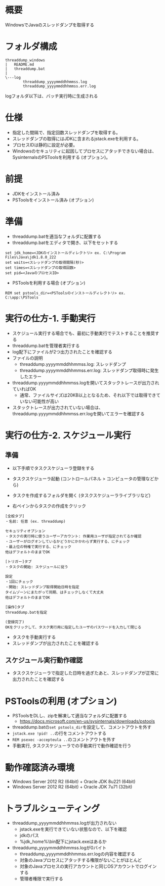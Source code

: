 # 概要

WindowsでJavaのスレッドダンプを取得する

# フォルダ構成

```
threaddump_windows  
|   README.md  
|   threaddump.bat  
|  
\---log  
        threaddump_yyyymmddhhmmss.log  
        threaddump_yyyymmddhhmmss.err.log
```

logフォルダ以下は、バッチ実行時に生成される

# 仕様

- 指定した間隔で、指定回数スレッドダンプを取得する。
- スレッドダンプの取得にはJDKに含まれるjstack.exeを利用する。
- プロセスIDは静的に設定が必要。
- Windowsのセキュリティに起因してプロセスにアタッチできない場合は、SysinternalsのPSToolsを利用する (オプション)。

# 前提

- JDKをインストール済み
- PSToolsをインストール済み (オプション)

# 準備

- threaddump.batを適当なフォルダに配置する
- threaddump.batをエディタで開き、以下をセットする

```
set jdk_home=<JDKのインストールディレクトリ> ex. C:\Program Files\Java\jdk1.8.0_222  
set waits=<スレッドダンプの取得間隔(秒)>  
set times=<スレッドダンプの取得回数>  
set pid=<JavaのプロセスID>
```

- PSToolsを利用する場合 (オプション)
```
REM set pstools_dir=<PSToolsのインストールディレクトリ> ex. C:\app:\PSTools
```

# 実行の仕方-1. 手動実行

- スケジュール実行する場合でも、最初に手動実行でテストすることを推奨する
- threaddump.batを管理者実行する
- log配下にファイルが2つ出力されたことを確認する
- ファイルの説明
	- threaddump.yyyymmddhhmmss.log: スレッドダンプ
	- threaddump.yyyymmddhhmmss.err.log: スレッドダンプ取得時に発生したエラー
- threaddump.yyyymmddhhmmss.logを開いてスタックトレースが出力されていればOK
	- 通常、ファイルサイズは20KB以上となるため、それ以下では取得できていない可能性が高い
- スタックトレースが出力されていない場合は、threaddump.yyyymmddhhmmss.err.logを開いてエラーを確認する

# 実行の仕方-2. スケジュール実行
## 準備

- 以下手順でタスクスケジューラ登録をする

- タスクスケジューラ起動 (コントロールパネル > コンピュータの管理などから)
- タスクを作成するフォルダを開く (タスクスケジューラライブラリなど)
- 右ペインからタスクの作成をクリック

```
[全般タブ]  
・名前: 任意 (ex. threaddump)  
  
セキュリティオプション  
・タスクの実行時に使うユーザーアカウント: 作業用ユーザが指定されてるか確認  
・ユーザーがログオンしているかどうかにかかわらず実行する、にチェック  
・最上位の特権で実行する、にチェック  
他はデフォルトのままでOK  
  
[トリガー]タブ  
・タスクの開始: スケジュールに従う  
  
設定  
・1回にチェック  
・開始: スレッドダンプ取得開始日時を指定  
タイムゾーンにまたがって同期、はチェックしなくて大丈夫  
他はデフォルトのままでOK  
  
[操作]タブ  
threaddump.batを指定  
  
(登録完了)  
OKをクリックして、タスク実行用に指定したユーザのパスワードを入力して閉じる  
```

- タスクを手動実行する
- スレッドダンプが出力されたことを確認する

## スケジュール実行動作確認

- タスクスケジューラで指定した日時を過ぎたあと、スレッドダンプが正常に出力されたことを確認する

# PSToolsの利用 (オプション)

- PSToolsをDLし、zipを解凍して適当なフォルダに配置する
	- https://docs.microsoft.com/en-us/sysinternals/downloads/pstools
- threaddump.batの`set pstools_dir`を設定して、コメントアウトを外す
- `jstack.exe !pid! ..`の行をコメントアウトする
- `REM psexec -accepteula ..`のコメントアウトを外す
- 手動実行, タスクスケジューラでの手動実行で動作確認を行う

# 動作確認済み環境
- Windows Server 2012 R2 (64bit) + Oracle JDK 8u221 (64bit)
- Windows Server 2012 R2 (64bit) + Oracle JDK 7u71 (32bit)

# トラブルシューティング

- threaddump_yyyymmddhhmmss.logが出力されない
  - jstack.exeを実行できていない状態なので、以下を確認
  - jdkのパス
  - %jdk_home%\bin配下にjstack.exeはあるか
- threaddump_yyyymmddhhmmss.logが0バイト
  - threaddump_yyyymmddhhmmss.err.logの内容を確認する
  - 対象のJavaプロセスにアタッチする権限がないことがほとんど
  - 対象のJavaプロセスの実行アカウントと同じOSアカウントでログインする
  - 管理者権限で実行する
